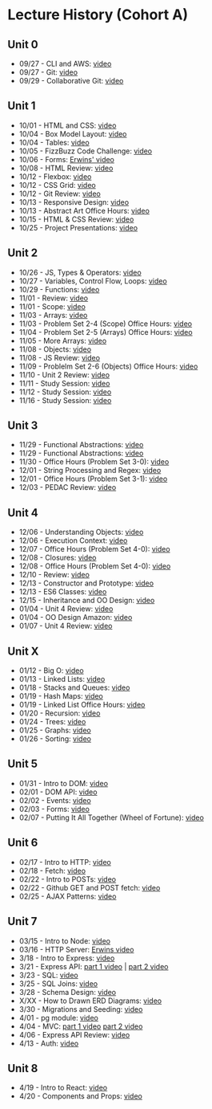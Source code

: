 # Lecture History (Cohort A)

## Unit 0
* 09/27 - CLI and AWS: [video](https://us02web.zoom.us/rec/share/2fupqoQi-l7rmFsYjEnq-1obSdqQPxdDPMcSVvdHcy83-v1U76mDkfKyKFTZ7b0c.mPLXN2aKz4XErM4F?startTime=1632753650000)
* 09/27 - Git: [video](https://www.youtube.com/watch?v=RxSLKEVq7R4)
* 09/29 - Collaborative Git: [video](https://us02web.zoom.us/rec/share/M8-rwoo8PndK-Maj9-hoP4tZ2ZLPfstU2k3OXxSz0J7U13vRU75S7_tEsxUlPAco.apzSHGDgjmLbIphh?startTime=1632928171000)

## Unit 1
* 10/01 - HTML and CSS: [video](https://us02web.zoom.us/rec/share/dLxQ9IgtCuZyeDFd4kPl2k_SEePoR2Y3LBYaRJZFyUvCMJj-hGkC7QmUbYv_Jtcf.u3mkXacS7iGap9Vu?startTime=1633095143000)
* 10/04 - Box Model Layout: [video](https://us02web.zoom.us/rec/share/cC_hXBw8b483Wm-P0zT6Nh66wt4X-MlulViDBufX7c3ZHBYMLcosi5WZXuzMeww4.nOq-3RfaEk1wD9zR?startTime=1633358751000)
* 10/04 - Tables: [video](https://us02web.zoom.us/rec/share/wgrZ0rvvik7pjRSN8lsLQjjsutkUlzRIUkFl6sVEiJIzMT7Pmtquo7-sWSZ5k3k.oi9Rw-d--WmgapDa?startTime=1633367556000)
* 10/05 - FizzBuzz Code Challenge: [video](https://us02web.zoom.us/rec/share/jPpE6loVbu8MsE8ErNWlnP7j92EZx0mIvCLq4J8Rm3fF27z4Bl46c4QGm439sHDE.mgHVkzgsCAzdD8BV?startTime=1633442143000)
* 10/06 - Forms: [Erwins' video](https://us02web.zoom.us/rec/play/qQA8ib11W66buNnN6od6MxWkqzrXNiEmq2MZCInl2JmZfjaVsEWoJFXuW-ma9BMyeMlmiQLBuFOVkwcu.XJwQJD7dXWZM7Uhl?continueMode=true)
* 10/08 - HTML Review: [video](https://us02web.zoom.us/rec/share/EyafKIXGxCQorznHpj0-NS1CTB2JEpR1JNNeDRdYma0gIOS3fC5z8rkHg0gfQOkS.vQLs7h4Jo1EupQd8?startTime=1633699847000)
* 10/12 - Flexbox: [video](https://us02web.zoom.us/rec/share/-1cjXdxymv9z3hDA3oDrw5Loq5-fn2Js5wNuMs4pLd6h_am741mBD9uA9YYDu_iw.4nq0YKxKwq6_Ug6M?startTime=1634049037000)
* 10/12 - CSS Grid: [video](https://us02web.zoom.us/rec/share/5O4uqqcdKyUIKSJtkSXdsmfOW9BxrxJEVLTI94oILxxbOwDabV427VDkPkQ10F4R.Ai6laUT5k3Hs2EJw?startTime=1634058103000)
* 10/12 - Git Review: [video](https://us02web.zoom.us/rec/share/5O4uqqcdKyUIKSJtkSXdsmfOW9BxrxJEVLTI94oILxxbOwDabV427VDkPkQ10F4R.Ai6laUT5k3Hs2EJw?startTime=1634064389000)
* 10/13 - Responsive Design: [video](https://us02web.zoom.us/rec/share/CUTg_gT38YH3kBpStwfBggmKtrSWut4I4suXVzW3BlE5cGAbecaSWnnA4ZiJUipn.ngVGmpeIsaNcHFCo?startTime=1634137579000)
* 10/13 - Abstract Art Office Hours: [video](https://us02web.zoom.us/rec/share/kS46tofbmnKFPUgj25_QVvBwEs507aywju-VYP350hzRPJ9HdM2iCbH9Ruqca4c4.BwoVqJd3HL60R0nF?startTime=1634149127000)
* 10/15 - HTML & CSS Review: [video](https://us02web.zoom.us/rec/play/wCePPAGTkLR7mJprhAZamnX0sC5BrRWQsIY0mwzfttvkq-MbggWP2pEblLMcq-nJn_9ogc9g_XDRmuTm.dyFIOQkhvSY0UAZt?continueMode=true)
* 10/25 - Project Presentations: [video](https://us02web.zoom.us/rec/share/xKF_UoPx_GQmnnjie6y0Dj-07FivJXO6O0mzPy1j_CBafJdcJYINBz0n8wTdF4es.frMxhgOclkwObLXK?startTime=1635170978000)

## Unit 2
* 10/26 - JS, Types & Operators: [video](https://us02web.zoom.us/rec/play/UG2rYoGGly-J1xDFROSUglatB0nC1YNGYB_otB7zfTl267mWTrHClGVtsREhp2vzCsBd_vrZ7r-4LA.F7tLaRoNnAUcYkDA?continueMode=true&_x_zm_rtaid=oulk7rlbRECSbqOMljAWNg.1635268730672.7146c45ca5a2f1b327659911f34de94a&_x_zm_rhtaid=131)
* 10/27 - Variables, Control Flow, Loops: [video](https://us02web.zoom.us/rec/play/bpE2QKKbpHJ2hAW-__iXQNwzDFfs7zwS_SuWN_tuiko2WUpDETa06O6AOUE6NcXSleXgslrPcczaRun7.lqgQTKbz5U-xmRCz?continueMode=true&_x_zm_rtaid=Dyhep77rRaqzkB8NqV4r6A.1635358189096.69072070e625d16049ae85e5d608405b&_x_zm_rhtaid=113)
* 10/29 - Functions: [video](https://us02web.zoom.us/rec/play/YGJmwHG_EWBJmXLW_EoQw-ZIm5VtnnrRvcRx5DWTkW0FGXl4M1Rc4-H_UkMbn6feMzV5fXI7V5K2jXZk.TTYQMtCWifZ9migO?continueMode=true&_x_zm_rtaid=o3J6GWXGRMKGugZvxxq-WQ.1635521318348.c5b40116dbe1987f99fef6cf756f4d57&_x_zm_rhtaid=978)
* 11/01 - Review: [video](https://us02web.zoom.us/rec/share/TAAYvehLBWjeTbPcgaW8bEqF-66D0epPGACqLnNbjUTkcozhDajd3g2gWTPxaizw.Gc90b4ObkUxU5eMc)
* 11/01 - Scope: [video](https://us02web.zoom.us/rec/play/fWDdi2uZmMCD-meRXpo7LPki20n_oEmlmO7AdN5oiamAtaamJSZ776rwyoVwm2YBlkBFGR_XOqXRfLaj.T7nGdV6gZlAisPeC?continueMode=true&_x_zm_rtaid=60tUh2OFR_q7IbRdLWc6CA.1635793434748.1cd628d34dc01130b78c33a344a7ed6d&_x_zm_rhtaid=346)
* 11/03 - Arrays: [video](https://us02web.zoom.us/rec/play/xCBF0PQNlriNIuC6LJ1MYgHyW12FjXphvBdmofUW_dhvT1c6nPovWGXNhMb51crGw0Qj0vrLebLjyjzC.jpx9hKKXVEAgEURt?continueMode=true&_x_zm_rtaid=weroNmkoQimBJyLFh9olHw.1635968336916.e8df1953f4ffe4eecd39c8334bc7e2c8&_x_zm_rhtaid=879)
* 11/03 - Problem Set 2-4 (Scope) Office Hours: [video](https://us02web.zoom.us/rec/play/SvIcxovuY1KDX8cjz1IfbJWInly8VizX3P05bwAIprQaWFgXeQl7JBKXAfoT3jr2nM62XpOFXAbfA1mq.ZVqFMla4H-XBOh-D?continueMode=true&_x_zm_rtaid=tahBz84vRE2Ovf9RMXDzwg.1635970209937.678637f27a5ea35087ca1299b19111ac&_x_zm_rhtaid=159)
* 11/04 - Problem Set 2-5 (Arrays) Office Hours: [video](https://us02web.zoom.us/rec/play/YufNwr1TRBBtJG6H6-M6vi3mxSfUdu6gcEpX8r1NuvxI2xkWkwUi-9FuTeK3TsilJdyYYQKnZGPuy6PK.yY_K8t71hx5QNjvF?continueMode=true&_x_zm_rtaid=RWqYJ4g-QLymqaG_3ksrFg.1636056164891.a49340a5a61adba14556c77df91ccfe5&_x_zm_rhtaid=716)
* 11/05 - More Arrays: [video](https://us02web.zoom.us/rec/play/hkDBX1tfqV9ZELAHBCJ06O3dueiBrBJUl2BewleQEDaFXgyR62miB9s5bTq_z5lrec3CpvwguKJ8Zh9X.5swveltMK9l5LrHn?continueMode=true&_x_zm_rtaid=2SK7mFp5TIaYRYYXYaLqlA.1636129185738.6f739a20a9d2d47f5be1596dc326dd9d&_x_zm_rhtaid=64)
* 11/08 - Objects: [video](https://us02web.zoom.us/rec/share/sR9UGnXZ4-ESW1FVlD_ZJ6_B1J_Nnppmp672Ie0FODbL-FI0rVisFjYRZafKJ5VF.k0ZQuR_xrogZGqYi?startTime=1636385832000)
* 11/08 - JS Review: [video](https://us02web.zoom.us/rec/share/wEXQ49W3YU8QOPI-PMTau8gqFR9IoXCtfmMAezVvhR5ectqNi4HtlVRPiDRe4zwG.JS_c4WHdFHiPKi2k?startTime=1636395307000)
* 11/09 - Problelm Set 2-6 (Objects) Office Hours: [video](https://us02web.zoom.us/rec/play/tSgJENLhmM5swrtfjZdJ5-JfRzsC-wCDvfRcSGrBLOJ38TiXnoPxkuagvayZ9vVxJjHEMalqv6DkeOWk.duDlO3tj2znvTUtn?continueMode=true)
* 11/10 - Unit 2 Review: [video](https://us02web.zoom.us/rec/play/fmsKzOLxJo7BPhspAkMDkZ7F1bCbiZDap1IDdJfUazGXGnGz_b_fJIhhUCtkkgx2pC_ro3DBhTWYOVR8.UHf3kiCzWBQnn_A9?continueMode=true)
* 11/11 - Study Session: [video](https://us02web.zoom.us/rec/play/7Kx4j50DwR1s18M0d_5qzKjmU2XhJhZ72UE88Yu5H5YtRiHQkIO_aBiADPyydZZdrVEbBHYpJQ1i6S9-.E872EY4HYkI70QR1?continueMode=true)
* 11/12 - Study Session: [video](https://us02web.zoom.us/rec/play/OH5VLKa77xB8P6vyNAe0QsDUfdXkxz7RStvVMjny8lrQMDzCmv7nkzCZ0dGKTdibeeiz6C_XaDzfMLZs.o5GY48xybNxzWMwq?continueMode=true)
* 11/16 - Study Session: [video](https://us02web.zoom.us/rec/play/j-ADI9NmLvfDuMr97j0xlW4JQVToY4z0WLHTKp_CgzBqa6Xn10_3PA6Te8zyTGXZjOOqItsn0nMqDQlx.KLAZ70lk0-Gudkh_?continueMode=true&_x_zm_rtaid=loF7baBgS32TOCApwkHHaw.1637097923283.44150951d866f77146bc6e46b4d584f1&_x_zm_rhtaid=391)

## Unit 3
* 11/29 - Functional Abstractions: [video](https://us02web.zoom.us/rec/share/Dxokvuk827VqOPpcTanwItK6D7ytxZvvHJstGy_it9aDsLVSxEClC65Ar40mcmWZ.bwR-CdKia9yqhuzN?startTime=1638200181000)
* 11/29 - Functional Abstractions: [video](https://us02web.zoom.us/rec/share/XW06j8MpBWOGLfCUVikhxkhoGwfqQsbukphfD_gNHLtpFnxd0PAi09bhTNjTIwI0.MUNZcy8jnsEMLJtM?startTime=1638209144000)
* 11/30 - Office Hours (Problem Set 3-0): [video](https://us02web.zoom.us/rec/share/XoO8BBAKzf8G_GxBIhgwff_hk_AzZEmmDn20B-Grxt8--jcYJdaeJU5iJBvw36Iu.mu46epnKVosIF5_y?startTime=1638289248000)
* 12/01 - String Processing and Regex: [video](https://us02web.zoom.us/rec/share/7YG2FhbInqR115du7qmbG7OqUbmg89uybcDxgGhFHa5VaO5ZIIZJYTg8nYIe5jza.aTD3eVWggyUKDtxe?startTime=1638374728000)
* 12/01 - Office Hours (Problem Set 3-1): [video](https://us02web.zoom.us/rec/share/ZDZBfmoE4RckFUlyPat5q5ySFZNdvEv5jYphpSvsNm1r9W15mPwn5mPjyPLvd5ZL.bc-gO6Sc-E6ChSge?startTime=1638384570000)
* 12/03 - PEDAC Review: [video](https://us02web.zoom.us/rec/share/qdOtw2mbql9CJkf1WxypU7wUWC33VHi7i_Q5114JsfUU998srYAze40urBL23hro.gVppUSjnAILY4iRU?startTime=1638542084000)

## Unit 4
* 12/06 - Understanding Objects: [video](https://us02web.zoom.us/rec/share/AcJfbdpDM9wBP6QLoYPjgTZXlMiJKms_JtSKQNy0DzsSUOeNbUsf56zHe-MFVunL.oyHce2HKe2aU53m8?startTime=1638804737000)
* 12/06 - Execution Context: [video](https://us02web.zoom.us/rec/share/V5hjlftEja_mKBPz-mZ6NrVAc6xgw005ljjmdeL2Qme0SAOL9JYKuBbyZf9zTImt.JQYVUayzh_0espNS?startTime=1638815453000)
* 12/07 - Office Hours (Problem Set 4-0): [video](https://us02web.zoom.us/rec/share/o8onsS74eYgffPfF997-VWDRVDbhBcm5Sn96Y4uW6-4SnyZhPUdg4TDb-nFJK0P-.p3rQx5GvceMlx1lR?startTime=1638903309000)
* 12/08 - Closures: [video](https://us02web.zoom.us/rec/play/5jAuz80PAQ0yaSIrFvjuL_WoGSLSMqlOVAFdFuITL0iefIPbsZB9KlQYkaQGO3uNpGz8nK8ap05IUOw.i7fkkSkp76PlCjYo?startTime=1638979759000)
* 12/08 - Office Hours (Problem Set 4-0): [video](https://us02web.zoom.us/rec/share/G4I0xR8gqSiBI9tJY15GuiRySzqLZXtifeGYG5CbYr-Z3IKpd1Ot6DDmpSAYf7QV.Z4sG2C5cc3Mf4OjG?startTime=1638989546000)
* 12/10 - Review: [video](https://us02web.zoom.us/rec/share/hckPHPHpHJh45MQA_biju6qNvOBFyZTuDTw4d2fth8Yz2kbZVlOv-j4z-ol159Qr.oydtNLwNbQ71Jhdk?startTime=1639146786000)
* 12/13 - Constructor and Prototype: [video](https://us02web.zoom.us/rec/share/4XqlSmlJIsJPN-SCeiMsUEKBVqU2xzq5ZcJjVLs7Hyav_aC3-FiLHZdeC3yz0b0h.biQYlUY1RFpGUYWI?startTime=1639409660000)
* 12/13 - ES6 Classes: [video](https://us02web.zoom.us/rec/share/TAgvfdz2kPJWTyj7U1yENxO2StPWFwDn934E_XZONlwKJnqQwCapa18ZtY5HfEk.4gE3468kkiC4gZ-d?startTime=1639419217000)
* 12/15 - Inheritance and OO Design: [video](https://us02web.zoom.us/rec/share/QUzVEbNMSS3mEc-4Unhy0sZm8dujlijV9jAZw-Us4Nf8oC1JPss6ktXQqOK1dtcc.5fJ0WPz0g7PZBHC0?startTime=1639584888000)
* 01/04 - Unit 4 Review: [video](https://us02web.zoom.us/rec/share/4eDIffqUyUxxE2XSvIZeMYogKz2z78KMGwXlWijMvVKOd60SM-hY2VEVbhSBeRi8.H6sBpa1D3VAFwZre?startTime=1641310365000)
* 01/04 - OO Design Amazon: [video](https://us02web.zoom.us/rec/share/Dnoy6L_VYRbGpf7EScT_QP3pWQc7wPNDJjO4us0t57Qo5_s6VHErsS7iJJ6a1gY.hGieIQKR-OAT3yow?startTime=1641319469000)
* 01/07 - Unit 4 Review: [video](https://us02web.zoom.us/rec/play/mIdfUsStfiE9cnPTvVCHH_lPyVrvNCHSSJ8ad1lY2shpjETvB60fceh6is21rBzK0EeCinzYzhMowdUx.sxdXcdYhA9UW59OQ?continueMode=true)

## Unit X
* 01/12 - Big O: [video](https://us02web.zoom.us/rec/play/wCg7KPfvmrueC3hGmpsE1IPTwNrWDwqJYCQEWZftXLhkEy7FtnM8Olse0VfVP8qfzGiajA34nWKzGdN2.3PZz5Pv1eV4J_D4W?continueMode=true&_x_zm_rtaid=SMP6lXC2SwOOe2KmXxIbXw.1642084265709.c37dea5d47c82158acedd502711d0a34&_x_zm_rhtaid=58)
* 01/13 - Linked Lists: [video](https://us02web.zoom.us/rec/play/ZimOOHFaCEbDWPKGlLNjDc9ZOF6l-EP3wWffGSwfVxA_DFYJekbCE0i9JxEt5mkgukabZW31iDxGukio.t7GZJOZlHA2Bf8Wv?continueMode=true&_x_zm_rtaid=g0oAqkoUTKmCRxE_qaussw.1642107994621.c9ef25b080d3fa8304210acd34eca8a9&_x_zm_rhtaid=310)
* 01/18 - Stacks and Queues: [video](https://us02web.zoom.us/rec/play/m1O2dXG7c0tVFSAhJ1-CcO388TdDhhIQcWsTcoYn_9spMwmF9Ji7FeoBb6r6Eq6fxnlMb2vU5nK4N65M.YbwL7prU5xorwlpQ?continueMode=true&_x_zm_rtaid=6NI3kU_ZQ4GOZBCgd_Dmig.1642531894305.579ff03df5ba5d73a4b519fedc5f7915&_x_zm_rhtaid=272)
* 01/19 - Hash Maps: [video](https://us02web.zoom.us/rec/play/fKOib4Ocq4hcXBeD3yqKLL_2W3oGXc8pl9rmeNLQwjFFCGr84fNYUIb1AqLuP2IH_jsw9R2IMXLUNAM2.NUEUGA80JoYAXDag?continueMode=true)
* 01/19 - Linked List Office Hours: [video](https://us02web.zoom.us/rec/play/SPoMoi-OPWfITE-zrZU7FCFPCJxc7oCAdWovfJH5pa1Vst9V0qgd_Uk3j3lrc85z9G1mZvSbI3wuisZP.Og5MhYLS8emPy3BQ?continueMode=true)
* 01/20 - Recursion: [video](https://us02web.zoom.us/rec/play/zSnWouI_zhl39ZQyIEeeHg3jD64BcJ3l28rYymNNlTWmdpCqhqS5bS8A75tuuMDgX0x-CI_zswWzS3_j.WZ_Ps74-olYOl_t_?continueMode=true&_x_zm_rtaid=EVYqaiorSP6_V_uV0pGCtw.1642735198211.dcf3380c57aab48b0a6e6797c6fb830e&_x_zm_rhtaid=165)
* 01/24 - Trees: [video](https://us02web.zoom.us/rec/share/aPfZ1XteccjGhMDJCSEvCcOg0QuQ4QqLORmbu7WSr99bHLKipvxMgBNqQrRVRcek.rR0q9Y7dRVLywzlY?startTime=1643038465000)
* 01/25 - Graphs: [video](https://us02web.zoom.us/rec/share/h5DB93PGzP-RTFODSkU_n2Iq3NS6lB2OxdgRPkr4K8xOPyUV75bBQM6DpW3aJ2sG.im_D9f_J0C-_jCoi?startTime=1643124869000)
* 01/26 - Sorting: [video](https://us02web.zoom.us/rec/share/C7_Lpym4hN0lunXxC957MmHeZ_aosm80moyPCbE_SndJhMyia_AMh4zP0BIuaUKM.Ymz9g2Wq3RJV99xV?startTime=1643212548000)

## Unit 5
* 01/31 - Intro to DOM: [video](https://us02web.zoom.us/rec/share/fflPcQ2m33EYQOe-K97NkxTblNxhJOViDnCO__tqQXs3TaSlD_SSa42O-k91crit.m8eVloMhQmeCv3sD?startTime=1643643236000)
* 02/01 - DOM API: [video](https://us02web.zoom.us/rec/share/E_sQrJqR-prWnIlhSBsKhulaTPhdDtjAC2MNgULqvBc5eBFoxMHYafF2AAwXZRtJ.QTwRt3acQuqbgjPE?startTime=1643729927000)
* 02/02 - Events: [video](https://us02web.zoom.us/rec/share/Uifg57wxBKs-hmDC8inPihMdtuky0YdQOzI9QHeyjTErHLLXCa8mSh8JAe8MiGrZ.z_h_HFrfPlBM9onY?startTime=1643816025000)
* 02/03 - Forms: [video](https://us02web.zoom.us/rec/share/b_aSGz25v6hbn28Xzuv9sELohGKAeCnIzTxfaMWEOrKEcyLJqqJrfsw61lY3R9bZ.2if_VsSoXW4AGIcq?startTime=1643903266000)
* 02/07 - Putting It All Together (Wheel of Fortune): [video](https://us02web.zoom.us/rec/share/05SYdeGBSbJE1WvY0VcGx-lzdRV3m0aNzflZxt-OMQcdTh9p-87g9EriHClitIis.8ZL94fB0KbLJfDmR?startTime=1644248015000)

## Unit 6
* 02/17 - Intro to HTTP: [video](https://www.youtube.com/watch?v=lEzYPktMzdg)
* 02/18 - Fetch: [video](https://us02web.zoom.us/rec/share/GdSPLy7gms-upTeXMG4uE0lGsm5_3ebu6HegQAW4dQCJZdp4ydRxd00Hqh_yZfJG.ZVTG6biWhP0w1FaM?startTime=1645194944000)
* 02/22 - Intro to POSTs: [video](https://us02web.zoom.us/rec/share/s0jmLbm7uhxsqG-EBPs02_VogrruXiSbaNIAqybGeW85tZKXj0yAvtVvjg00Nkta.vJ1uZ8lVTJPG3CDu?startTime=1645544083000)
* 02/22 - Github GET and POST fetch: [video](https://us02web.zoom.us/rec/share/B9nsdzgiPHE65gKtqXh4w7c_6qMRxe3fWFVPzlQhlpc7Vy5GgAE_6AxlKqJBQ1qp.rxoneSXyNUzbu9xK?startTime=1645553352000)
* 02/25 - AJAX Patterns: [video](https://us02web.zoom.us/rec/share/HttCgXTFvLGdAWMlzpCf7otkcMpEw7ZOK7vCwoJTiNdm9DI5jyuj-c9LfduDApTZ.eD1-QRfHoqcdt2x6?startTime=1645800474000)

## Unit 7
* 03/15 - Intro to Node: [video](https://youtu.be/7pYgHLwoWww)
* 03/16 - HTTP Server: [Erwins video](https://us02web.zoom.us/rec/play/JQdlYvVk00PzQJrxWuoGSh7elFTZA64Hmb_m2ZLTbF-xwAqtBNEt8teM16pPnsTXRavev3pVaNYyNG1L.x8jKMJBSTzMREc2o?continueMode=true)
* 3/18 - Intro to Express: [video](https://us02web.zoom.us/rec/share/LKw4suarNO5zdbN3F7QJ25I13_kpAcK7rifAFxeGXVOVyDkBwRrzB3QZ2ugzSD7w.qI3QTKKfpb8ZMUnh?startTime=1647610605000)
* 3/21 - Express API: [part 1 video](https://us02web.zoom.us/rec/share/mh_hHje2JfdPo1wvzkZm0AH6wFLvYfSD5E4lYgYqkiMfZfFsgAY12EyAOg59zZPY.bGekM93934L1Zgbt?startTime=1647873199000) | [part 2 video](https://us02web.zoom.us/rec/share/eEzA2gF4D3Ky7RwDg0dMhrP03anK2Q1nRg-NaJu47IPYiQZYTIifmuLhxjKWYeKW.n6iQAfoRVrC5WM1g?startTime=1647882169000)
* 3/23 - SQL: [video](https://us02web.zoom.us/rec/share/6rnBxV3Cnd-29SW_2OHmm4CjOv7NtHJrL073kujVDE-KuaQfAfr9kpmFcfe2BV3V.b3pnGjPbmll42Wfl?startTime=1648048896000)
* 3/25 - SQL Joins: [video](https://us02web.zoom.us/rec/share/6bZUfsoOEUKXy_M5YEelA8Ku5Alc_OqHi4c7eOdI0ci2NZ_gqSsEjK1OAQOGVBWC.b8MTocZgeAwElEbT?startTime=1648216048000)
* 3/28 - Schema Design: [video](https://us02web.zoom.us/rec/share/Ao07tdLVbTiQ-KQ7X_x8YAZOcMDWq4qTTQykHG3ohINdLFen2104acI0d6kEUNHb.v_sEWXUjsMSlx6OX?startTime=1648478011000)
* X/XX - How to Drawn ERD Diagrams: [video](https://us02web.zoom.us/rec/share/NFcnmCykS7O0zXk3EVljkWaMzYKnzmCJ__eu4t6zrL5Ixeof3Bm-hlDnBejSMv4h.4B8KoKk6dvLGUGk-?startTime=1649430665000)
* 3/30 - Migrations and Seeding: [video](https://us02web.zoom.us/rec/share/EjpygKylR_nSMvrO1jHCyUYDEWRBN1UpD2BnsII1VA3SYSWRXLLU76ihDZVj4Yjs.jyjlIXrcSSg4st3j?startTime=1648652671000)
* 4/01 - pg module: [video](https://us02web.zoom.us/rec/share/7FADg-nk2pxI39HOJg-i37XLXFjJLosBaDtX7bqRyr85Kf3jx7kguFbH5Avu3Znn.z9ttu0Fhx1Zr5cvA?startTime=1648823613000)
* 4/04 - MVC: [part 1 video](https://us02web.zoom.us/rec/share/Zk20XL9SCMGVHAh9ixSUJJ-uIUtaRR8tXYuE2MwiR-yvgMSD8zb_r3vYAo-ULYv5.CLKQeok6xh1UOYPh?startTime=1649083184000) [part 2 video](https://us02web.zoom.us/rec/share/d26eLhv8CANwgJAO4WNw01J78uHwf6ElIeoFwnVvJTMXeTM4L2Q9ZmgbE9flv0fV.Q-1nHmP3unqU7TdJ?startTime=1649091884000)
* 4/06 - Express API Review: [video](https://us02web.zoom.us/rec/share/2CDDfUcaVGWUSNfNxNxDeiGry4HVoIrSRD1oBk0mSLQSCD3hyn0fhEdQAMR84HND.Z-9wHLkkMAxzemhk?startTime=1649257606000)
* 4/13 - Auth: [video](https://us02web.zoom.us/rec/share/yaD2-5pQ61PUm6KrBG04TV3NfVbhkeLatoJrj91LpuV-nNxOgt2QmezrsRg_q4WG.S9lu0evTLELMKd7S?startTime=1649861037000)

## Unit 8
* 4/19 - Intro to React: [video](https://www.youtube.com/watch?v=MtgJ9U6Ur04)
* 4/20 - Components and Props: [video](https://us02web.zoom.us/rec/share/eSQ-5t0xVZ2W_sVXFh4oq5rJ5XUQ9ti2XHZY-XYdEpiLh-sn5EG0CwJdcXe1RWMT.WCaU9QJTXvnnTS-b?startTime=1650465235000)
